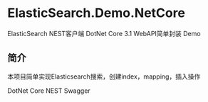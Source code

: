 # ElasticSearch.Demo.NetCore
ElasticSearch NEST客户端 DotNet Core 3.1 WebAPI简单封装 Demo

## 简介
本项目简单实现Elasticsearch搜索，创建index，mapping，插入操作

DotNet Core
NEST
Swagger

